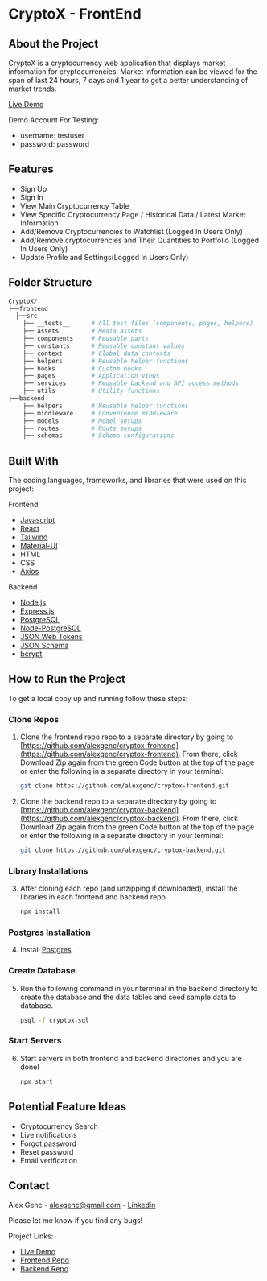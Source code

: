 # CryptoX - FrontEnd

## About the Project
CryptoX is a cryptocurrency web application that displays market information for cryptocurrencies. Market information can be viewed for the span of last 24 hours, 7 days and 1 year to get a better understanding of market trends. 

[Live Demo](https://alexgenc-cryptox.netlify.app/#/)

Demo Account For Testing:
- username: testuser
- password: password 

## Features

- Sign Up
- Sign In
- View Main Cryptocurrency Table
- View Specific Cryptocurrency Page / Historical Data / Latest Market Information
- Add/Remove Cryptocurrencies to Watchlist (Logged In Users Only)
- Add/Remove cryptocurrencies and Their Quantities to Portfolio (Logged In Users Only)
- Update Profile and Settings(Logged In Users Only)

## Folder Structure 

```sh
CryptoX/
├──frontend
  ├──src
    ├── __tests__      # All test files (components, pages, helpers)
    ├── assets         # Media assets
    ├── components     # Reusable parts
    ├── constants      # Reusable constant values
    ├── context        # Global data contexts
    ├── helpers        # Reusable helper functions
    ├── hooks          # Custom hooks
    ├── pages          # Application views
    ├── services       # Reusable backend and API access methods
    ├── utils          # Utility functions
├──backend
    ├── helpers        # Reusable helper functions
    ├── middleware     # Convenience middleware 
    ├── models         # Model setups
    ├── routes         # Route setups
    ├── schemas        # Schema configurations
```


## Built With

The coding languages, frameworks, and libraries that were used on this project:

Frontend
* [Javascript](https://www.javascript.com/)
* [React](https://reactjs.org/)
* [Tailwind](https://tailwindcss.com/)
* [Material-UI](https://material-ui.com/)
* HTML
* CSS
* [Axios](https://www.npmjs.com/package/axios)

Backend
* [Node.js](https://nodejs.org/en/)
* [Express.js](https://expressjs.com/)
* [PostgreSQL](https://www.postgresql.org/)
* [Node-PostgreSQL](https://node-postgres.com/)
* [JSON Web Tokens](https://jwt.io/)
* [JSON Schema](https://json-schema.org/)
* [bcrypt](https://www.npmjs.com/package/bcrypt)

## How to Run the Project

To get a local copy up and running follow these steps:

### Clone Repos

1. Clone the frontend repo repo to a separate directory by going to [https://github.com/alexgenc/cryptox-frontend](https://github.com/alexgenc/cryptox-frontend). From there, click Download Zip again from the green Code button at the top of the page or enter the following in a separate directory in your terminal:
  
   ```sh
   git clone https://github.com/alexgenc/cryptox-frontend.git
   ```
2. Clone the backend repo to a separate directory by going to [https://github.com/alexgenc/cryptox-backend](https://github.com/alexgenc/cryptox-backend). From there, click Download Zip again from the green Code button at the top of the page or enter the following in a separate directory in your terminal:
   
   ```sh
   git clone https://github.com/alexgenc/cryptox-backend.git
   ```

### Library Installations

3. After cloning each repo (and unzipping if downloaded), install the libraries in each frontend and backend repo.

    ```sh
    npm install
    ```

### Postgres Installation

4. Install [Postgres](https://www.postgresql.org/).

### Create Database 

5. Run the following command in your terminal in the backend directory to create the database and the data tables and seed sample data to database. 
    
    ```sh
    psql -f cryptox.sql
    ```

### Start Servers 

6. Start servers in both frontend and backend directories and you are done!
    
    ```sh
    npm start
    ```

## Potential Feature Ideas

- Cryptocurrency Search
- Live notifications
- Forgot password
- Reset password
- Email verification

## Contact

Alex Genc - alexgenc@gmail.com - [Linkedin](https://www.linkedin.com/in/alexgenc/)

Please let me know if you find any bugs!

Project Links: <br/>
- [Live Demo](https://alexgenc-cryptox.netlify.app/#/)
- [Frontend Repo](https://github.com/alexgenc/cryptox-frontend)
- [Backend Repo](https://github.com/alexgenc/cryptox-backend)


